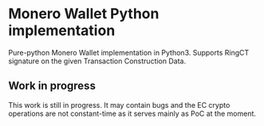 # Monero Wallet Python implementation

Pure-python Monero Wallet implementation in Python3.
Supports RingCT signature on the given Transaction Construction Data.

## Work in progress

This work is still in progress.
It may contain bugs and the EC crypto operations are not constant-time as it serves mainly as PoC at the moment.

